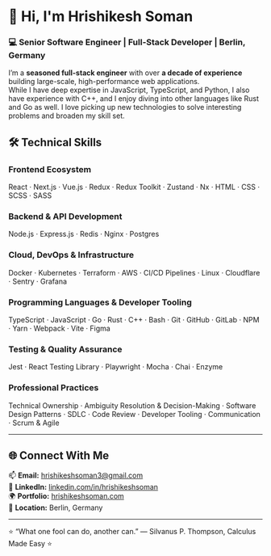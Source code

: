 # 👋 Hi, I'm Hrishikesh Soman

### 💻 Senior Software Engineer | Full-Stack Developer | Berlin, Germany

I’m a **seasoned full-stack engineer** with over **a decade of experience** building large-scale, high-performance web applications.  
While I have deep expertise in JavaScript, TypeScript, and Python, I also have experience with C++, and I enjoy diving into other languages like Rust and Go as well. I love picking up new technologies to solve interesting problems and broaden my skill set.

## 🛠️ Technical Skills

### **Frontend Ecosystem**
React · Next.js · Vue.js · Redux · Redux Toolkit · Zustand · Nx · HTML · CSS · SCSS · SASS  

### **Backend & API Development**
Node.js · Express.js · Redis · Nginx · Postgres  

### **Cloud, DevOps & Infrastructure**
Docker · Kubernetes · Terraform · AWS · CI/CD Pipelines · Linux · Cloudflare · Sentry · Grafana  

### **Programming Languages & Developer Tooling**
TypeScript · JavaScript · Go · Rust · C++ · Bash · Git · GitHub · GitLab · NPM · Yarn · Webpack · Vite · Figma  

### **Testing & Quality Assurance**
Jest · React Testing Library · Playwright · Mocha · Chai · Enzyme  

### **Professional Practices**
Technical Ownership · Ambiguity Resolution & Decision-Making · Software Design Patterns · SDLC · Code Review · Developer Tooling · Communication · Scrum & Agile  

---

## 🌐 Connect With Me
📫 **Email:** [hrishikeshsoman3@gmail.com](mailto:hrishikeshsoman3@gmail.com)  
💼 **LinkedIn:** [linkedin.com/in/hrishikeshsoman](https://linkedin.com/in/hrishikeshsoman3)  
🌍 **Portfolio:** [hrishikeshsoman.com](https://hrishikeshsoman.com)  
📍 **Location:** Berlin, Germany  

---

⭐️ “What one fool can do, another can.” — Silvanus P. Thompson, Calculus Made Easy ⭐️ 
